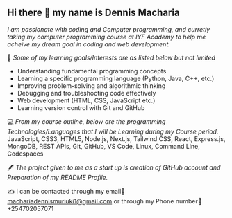 ## Hi there 👋 my name is Dennis Macharia

*I am passionate with coding and Computer programming, and curretly taking my computer programming course at IYF Academy to help me acheive my dream goal in coding and web development.*

🧠 *Some of my learning goals/Interests are as listed below but not limited*
- Understanding fundamental programming concepts
- Learning a specific programming language (Python, Java, C++, etc.)
- Improving problem-solving and algorithmic thinking
- Debugging and troubleshooting code effectively
- Web development (HTML, CSS, JavaScript etc.)
- Learning version control with Git and GitHub

💻 *From my course outline, below are the programming Technologies/Languages that I will be Learning during my Course period.*
JavaScript, CSS3, HTML5, Node.js, Next.js, Tailwind CSS, React, Express.js, MongoDB, REST APIs, Git, GitHub, VS Code, Linux, Command Line, Codespaces


🖋️ *The project given to me as a start up is creation of GitHub account and Preparation of my README Profile.*

✍️ I can be contacted through my email📧 machariadennismuriuki1@gmail.com or through my Phone number📱+254702057071

<!--
**Dennoh-Ma/Dennoh-Ma** is a ✨ _special_ ✨ repository because its `README.md` (this file) appears on your GitHub profile.

Here are some ideas to get you started:

- 🔭 I’m currently working on ...
- 🌱 I’m currently learning ...
- 👯 I’m looking to collaborate on ...
- 🤔 I’m looking for help with ...
- 💬 Ask me about ...
- 📫 How to reach me: ...
- 😄 Pronouns: ...
- ⚡ Fun fact: ...
-->

